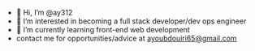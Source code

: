 - 👋 Hi, I’m @ay312
- 👀 I’m interested in becoming a full stack developer/dev ops engineer
- 🌱 I’m currently learning front-end web development
- contact me for opportunities/advice at ayoubdouiri65@gmail.com


<!---
ay312/ay312 is a ✨ special ✨ repository because its `README.md` (this file) appears on your GitHub profile.
You can click the Preview link to take a look at your changes.
--->
